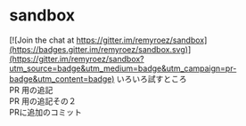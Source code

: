 # sandbox

[![Join the chat at https://gitter.im/remyroez/sandbox](https://badges.gitter.im/remyroez/sandbox.svg)](https://gitter.im/remyroez/sandbox?utm_source=badge&utm_medium=badge&utm_campaign=pr-badge&utm_content=badge)
いろいろ試すところ  
PR 用の追記  
PR 用の追記その２  
PRに追加のコミット
